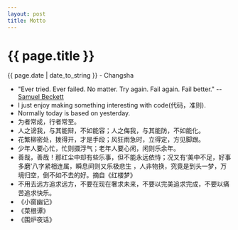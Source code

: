 ```yaml
---
layout: post
title: Motto
---
```


{{ page.title }}
================

<p class="meta">{{ page.date | date_to_string }} - Changsha</p>

+ "Ever tried. Ever failed. No matter. Try again. Fail again. Fail better." -- [Samuel Beckett](https://en.wikiquote.org/wiki/Samuel_Beckett)  
+ I just enjoy making something interesting with code(代码，准则).
+ Normally today is based on yesterday.
+ 为者常成，行者常至。  
+ 人之谤我，与其能辩，不如能容；人之侮我，与其能防，不如能化。  
+ 花繁柳密处，拨得开，才是手段；风狂雨急时，立得定，方见脚跟。
+ 少年人要心忙，忙则摄浮气；老年人要心闲，闲则乐余年。
+ 善哉，善哉！那红尘中却有些乐事，但不能永远依恃；况又有‘美中不足，好事多磨’八字紧相连属，瞬息间则又乐极悲生
，人非物换，究竟是到头一梦，万境归空，倒不如不去的好。摘自《红楼梦》
+ 不用去远方追求远方，不要在现在奢求未来，不要以完美追求完成，不要以痛苦追求快乐。
+ 《小窗幽记》
+ 《菜根谭》
+ 《围炉夜话》
